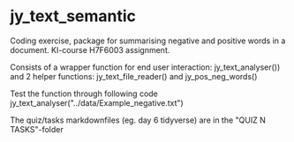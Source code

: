 # jy_text_semantic
Coding exercise, package for summarising negative and positive words in a document. KI-course H7F6003 assignment.

Consists of a wrapper function for end user interaction: jy_text_analyser())
and 2 helper functions: jy_text_file_reader() and jy_pos_neg_words()

Test the function through following code
jy_text_analyser("../data/Example_negative.txt")

The quiz/tasks markdownfiles (eg. day 6 tidyverse) are in the "QUIZ N TASKS"-folder
